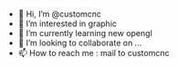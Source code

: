 - 👋 Hi, I’m @customcnc
- 👀 I’m interested in graphic
- 🌱 I’m currently learning new opengl 
- 💞️ I’m looking to collaborate on ...
- 📫 How to reach me : mail to customcnc

<!---
customcnc/customcnc is a ✨ special ✨ repository because its `README.md` (this file) appears on your GitHub profile.
You can click the Preview link to take a look at your changes.
--->
